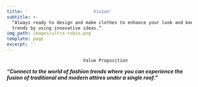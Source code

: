 ```yaml
---
title: '                         Vision'
subtitle: >-
  “Always ready to design and make clothes to enhance your look and keep you in
  trends by using innovative ideas.”
img_path: images/ultra-robin.png
template: page
excerpt: ''
---
```

                                 Value Proposition

***“Connect to the world of fashion trends where you can experience the fusion of traditional and modern attires under a single roof.”***



